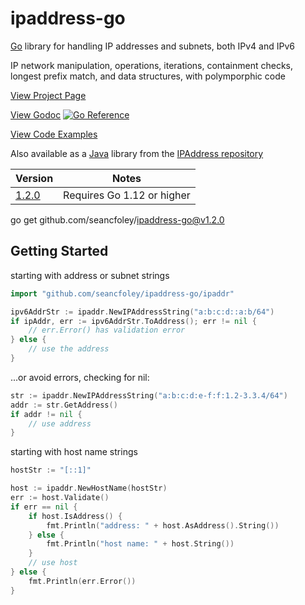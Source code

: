 # ipaddress-go

[Go](https://golang.org/) library for handling IP addresses and subnets, both IPv4 and IPv6

IP network manipulation, operations, iterations, containment checks, longest prefix match, and data structures, with polymporphic code

[View Project Page](https://seancfoley.github.io/IPAddress/)

[View Godoc](https://pkg.go.dev/github.com/seancfoley/ipaddress-go) [![Go Reference](https://pkg.go.dev/badge/github.com/seancfoley/ipaddress-go/ipaddr.svg)](https://pkg.go.dev/github.com/seancfoley/ipaddress-go)

[View Code Examples](https://github.com/seancfoley/ipaddress-go/wiki/Code-Examples)

Also available as a [Java](https://www.oracle.com/java/) library from the [IPAddress repository](https://github.com/seancfoley/IPAddress)

Version | Notes         |
------- | ------------- |
[1.2.0](https://github.com/seancfoley/ipaddress-go/releases/tag/v1.2.0) | Requires Go 1.12 or higher |

go get github.com/seancfoley/ipaddress-go@v1.2.0

## Getting Started

starting with address or subnet strings
```go
import "github.com/seancfoley/ipaddress-go/ipaddr"

ipv6AddrStr := ipaddr.NewIPAddressString("a:b:c:d::a:b/64")
if ipAddr, err := ipv6AddrStr.ToAddress(); err != nil {
	// err.Error() has validation error
} else {
	// use the address
}
```
...or avoid errors, checking for nil:
```go
str := ipaddr.NewIPAddressString("a:b:c:d:e-f:f:1.2-3.3.4/64")
addr := str.GetAddress()
if addr != nil {
	// use address
}
```
starting with host name strings
```go
hostStr := "[::1]"

host := ipaddr.NewHostName(hostStr)
err := host.Validate()
if err == nil {
	if host.IsAddress() {
		fmt.Println("address: " + host.AsAddress().String())
	} else {
		fmt.Println("host name: " + host.String())
	}
	// use host
} else {
	fmt.Println(err.Error())
}
```


